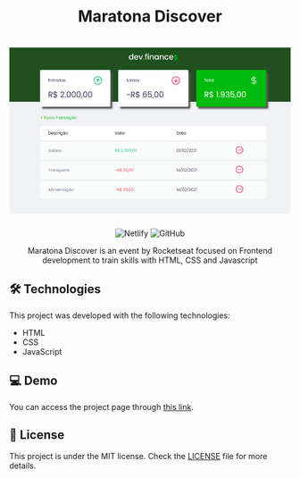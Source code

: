 <h1 align="center">Maratona Discover</h1>

<h1 align="center">
    <img alt="Maratona Discover" src="./src/assets/banner.png" />
</h1>

<p align="center">
    <img alt="Netlify" src="https://img.shields.io/netlify/b3f9e572-4a4d-46aa-838a-360863ba2da2">
    <img alt="GitHub" src="https://img.shields.io/github/license/raiffsaid/maratona_discover">
</p>

<p align="center">Maratona Discover is an event by Rocketseat focused on Frontend development to train skills with HTML, CSS and Javascript</p>

## 🛠️ Technologies

This project was developed with the following technologies:

 - HTML 
 - CSS
 - JavaScript

## 💻️ Demo

You can access the project page through [this link](https://maratona-discover.netlify.app).

## 📝️ License

This project is under the MIT license. Check the [LICENSE](LICENSE) file for more details.
